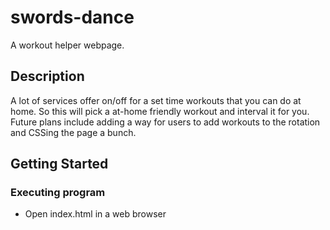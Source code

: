 # swords-dance

A workout helper webpage.

## Description

A lot of services offer on/off for a set time workouts that you can do at home. So this will pick a at-home friendly workout and interval it for you. Future plans include adding a way for users to add workouts to the rotation and CSSing the page a bunch.

## Getting Started

### Executing program

* Open index.html in a web browser

